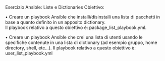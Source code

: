 Esercizio Ansible: Liste e Dictionaries
Obiettivo:
  
• Creare un playbook Ansible che installi/disinstalli una lista di pacchetti in base a quanto definito in un apposito dictionary.  
Il playbook relativo a questo obiettivo è: package_list_playbook.yml.  

• Creare un playbook Ansible che crei una lista di utenti usando le specifiche contenute in una lista di dictionary (ad esempio gruppo, home directory, shell, etc...).
Il playbook relativo a questo obiettivo è: user_list_playbook.yml
